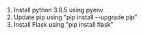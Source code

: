 1. Install python 3.8.5 using pyenv
2. Update pip using "pip install --upgrade pip"
3. Install Flask using "pip install flask"